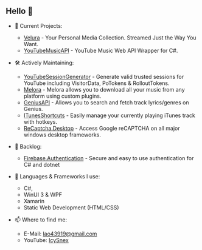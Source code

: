 ## Hello 👋

- 👀 Current Projects:
  - [Velura](https://github.com/IcySnex/Velura) -  Your Personal Media Collection. Streamed Just the Way You Want.
  - [YouTubeMusicAPI](https://github.com/IcySnex/YouTubeMusicAPI) - YouTube Music Web API Wrapper for C#.
 
- 🛠️ Actively Maintaining:
  - [YouTubeSessionGenerator](https://github.com/IcySnex/YouTubeSessionGenerator) - Generate valid trusted sessions for YouTube including VisitorData, PoTokens & RolloutTokens.
  - [Melora](https://github.com/IcySnex/Melora) - Melora allows you to download all your music from any platform using custom plugins.
  - [GeniusAPI](https://github.com/IcySnex/GeniusAPI) - Allows you to search and fetch track lyrics/genres on Genius.
  - [ITunesShortcuts](https://github.com/IcySnex/ITunesShortcuts) - Easily manage your currently playing iTunes track with hotkeys.
  - [ReCaptcha.Desktop](https://github.com/IcySnex/ReCaptcha.Desktop) - Access Google reCAPTCHA on all major windows desktop frameworks.
 
- 📝 Backlog:
  - [Firebase.Authentication](https://github.com/IcySnex/Firebase.Authentication) - Secure and easy to use authentication for C# and dotnet
  
  
- 🌱 Languages & Frameworks I use:
  - C#,
  - WinUI 3 & WPF
  - Xamarin
  - Static Web Development (HTML/CSS)
  
  
- 📫 Where to find me:
  - E-Mail: lao43919@gmail.com
  - YouTube: [IcySnex](https://www.youtube.com/@IcySnex)

<!---
IcySnex/IcySnex is a ✨ special ✨ repository because its `README.md` (this file) appears on your GitHub profile.
You can click the Preview link to take a look at your changes.
--->
